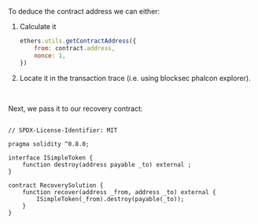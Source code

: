 To deduce the contract address we can either:
1. Calculate it
    ```js
    ethers.utils.getContractAddress({
        from: contract.address,
        nonce: 1,
    })
    ```
2. Locate it in the transaction trace (i.e. using blocksec phalcon explorer).

<br>

Next, we pass it to our recovery contract:

##

```solidity
// SPDX-License-Identifier: MIT

pragma solidity ^0.8.0;

interface ISimpleToken {
    function destroy(address payable _to) external ;
}

contract RecoverySolution {
    function recover(address _from, address _to) external {
        ISimpleToken(_from).destroy(payable(_to));
    }
}
```
